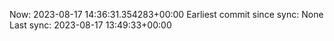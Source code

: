 Now: 2023-08-17 14:36:31.354283+00:00 Earliest commit since sync: None Last sync: 2023-08-17 13:49:33+00:00
